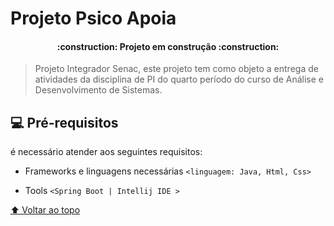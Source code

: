 #   Projeto Psico Apoia




<h4 align="center"> 
    :construction:  Projeto em construção  :construction:
</h4>

> Projeto Integrador Senac, este projeto tem como objeto a entrega de atividades da disciplina de PI do quarto período do curso de Análise e Desenvolvimento de Sistemas.


## 💻 Pré-requisitos

é necessário atender aos seguintes requisitos:

* Frameworks e linguagens necessárias
  `<linguagem: Java, Html, Css>`


* Tools `<Spring Boot | Intellij IDE >`



[⬆ Voltar ao topo](#ScreenMatch)<br>
